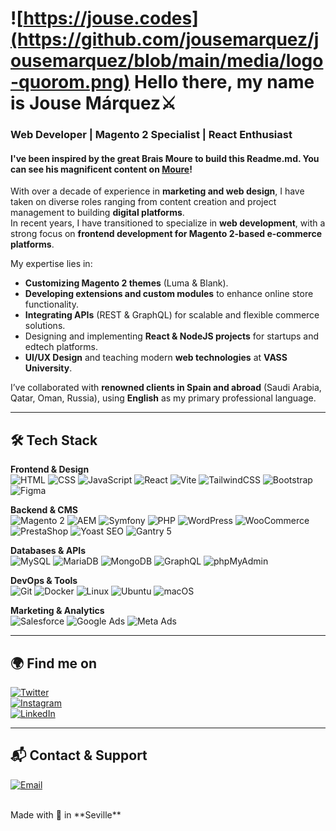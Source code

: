 # ![https://jouse.codes](https://github.com/jousemarquez/jousemarquez/blob/main/media/logo-quorom.png) Hello there, my name is Jouse Márquez⚔️
### Web Developer | Magento 2 Specialist | React Enthusiast  
#### I've been inspired by the great Brais Moure to build this Readme.md. You can see his magnificent content on [Moure](https://github.com/mouredev)!

With over a decade of experience in **marketing and web design**, I have taken on diverse roles ranging from content creation and project management to building **digital platforms**.  
In recent years, I have transitioned to specialize in **web development**, with a strong focus on **frontend development for Magento 2-based e-commerce platforms**.  

My expertise lies in:  
- **Customizing Magento 2 themes** (Luma & Blank).  
- **Developing extensions and custom modules** to enhance online store functionality.  
- **Integrating APIs** (REST & GraphQL) for scalable and flexible commerce solutions.  
- Designing and implementing **React & NodeJS projects** for startups and edtech platforms.  
- **UI/UX Design** and teaching modern **web technologies** at **VASS University**.  

I’ve collaborated with **renowned clients in Spain and abroad** (Saudi Arabia, Qatar, Oman, Russia), using **English** as my primary professional language.  

---

## 🛠️ Tech Stack

**Frontend & Design**  
![HTML](https://img.shields.io/badge/HTML-E34F26?style=for-the-badge&labelColor=101010) ![CSS](https://img.shields.io/badge/CSS-1572B6?style=for-the-badge&labelColor=101010) ![JavaScript](https://img.shields.io/badge/JavaScript-F7DF1E?style=for-the-badge&labelColor=101010) ![React](https://img.shields.io/badge/React-61DAFB?style=for-the-badge&labelColor=101010) ![Vite](https://img.shields.io/badge/Vite-646CFF?style=for-the-badge&labelColor=101010) ![TailwindCSS](https://img.shields.io/badge/Tailwind_CSS-06B6D4?style=for-the-badge&labelColor=101010) ![Bootstrap](https://img.shields.io/badge/Bootstrap-7952B3?style=for-the-badge&labelColor=101010) ![Figma](https://img.shields.io/badge/Figma-F24E1E?style=for-the-badge&labelColor=101010)

**Backend & CMS**  
![Magento 2](https://img.shields.io/badge/Magento-EE672F?style=for-the-badge&labelColor=101010) ![AEM](https://img.shields.io/badge/AEM-FF5722?style=for-the-badge&labelColor=101010) ![Symfony](https://img.shields.io/badge/Symfony-000000?style=for-the-badge&labelColor=101010) ![PHP](https://img.shields.io/badge/PHP-777BB4?style=for-the-badge&labelColor=101010) ![WordPress](https://img.shields.io/badge/WordPress-21759B?style=for-the-badge&labelColor=101010) ![WooCommerce](https://img.shields.io/badge/WooCommerce-96588A?style=for-the-badge&labelColor=101010) ![PrestaShop](https://img.shields.io/badge/PrestaShop-DF0067?style=for-the-badge&labelColor=101010) ![Yoast SEO](https://img.shields.io/badge/Yoast_SEO-A4286A?style=for-the-badge&labelColor=101010) ![Gantry 5](https://img.shields.io/badge/Gantry_5-4A6A75?style=for-the-badge&labelColor=101010)

**Databases & APIs**  
![MySQL](https://img.shields.io/badge/MySQL-4479A1?style=for-the-badge&labelColor=101010) ![MariaDB](https://img.shields.io/badge/MariaDB-003545?style=for-the-badge&labelColor=101010) ![MongoDB](https://img.shields.io/badge/MongoDB-47A248?style=for-the-badge&labelColor=101010) ![GraphQL](https://img.shields.io/badge/GraphQL-E10098?style=for-the-badge&labelColor=101010) ![phpMyAdmin](https://img.shields.io/badge/phpMyAdmin-6C78AF?style=for-the-badge&labelColor=101010)

**DevOps & Tools**  
![Git](https://img.shields.io/badge/Git-F05032?style=for-the-badge&labelColor=101010) ![Docker](https://img.shields.io/badge/Docker-2496ED?style=for-the-badge&labelColor=101010) ![Linux](https://img.shields.io/badge/Linux-FCC624?style=for-the-badge&labelColor=101010) ![Ubuntu](https://img.shields.io/badge/Ubuntu-E95420?style=for-the-badge&labelColor=101010) ![macOS](https://img.shields.io/badge/macOS-000000?style=for-the-badge&labelColor=101010)

**Marketing & Analytics**  
![Salesforce](https://img.shields.io/badge/Salesforce-00A1E0?style=for-the-badge&labelColor=101010) ![Google Ads](https://img.shields.io/badge/Google_Ads-4285F4?style=for-the-badge&labelColor=101010) ![Meta Ads](https://img.shields.io/badge/Meta_Ads-0467DF?style=for-the-badge&labelColor=101010)

---

## 🌍 Find me on

[![Twitter](https://img.shields.io/badge/@jousemarquez-1DA1F2?style=for-the-badge&labelColor=101010)](https://x.com/jousemarquez)  
[![Instagram](https://img.shields.io/badge/Instagram-E4405F?style=for-the-badge&labelColor=101010)](https://www.instagram.com/jousemarquez)  
[![LinkedIn](https://img.shields.io/badge/LinkedIn-0A66C2?style=for-the-badge&labelColor=101010)](https://www.linkedin.com/in/jousemarquez)  

---

## 📬 Contact & Support

[![Email](https://img.shields.io/badge/contact@jouse.codes-Personal_Email-D14836?style=for-the-badge&labelColor=101010)](mailto:contact@jouse.codes)  

</br>
Made with 💜 in **Seville**
